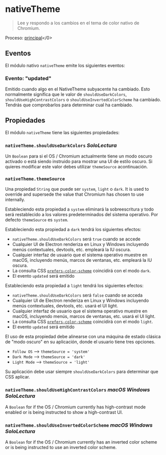 # nativeTheme

> Lee y respondo a los cambios en el tema de color nativo de Chromium.

Proceso: [principal](../glossary.md#main-process)</0>

## Eventos

El módulo nativo `nativeTheme` emite los siguientes eventos:

### Evento: "updated"

Emitido cuando algo en el NativeTheme subyacente ha cambiado. Esto normalmente significa que le valor de `shouldUseDarkColors`, `shouldUseHighContrastColors` o `shouldUseInvertedColorScheme` ha cambiado. Tendrás que comprobarlos para determinar cual ha cambiado.

## Propiedades

El módulo `nativeTheme` tiene las siguientes propiedades:

### `nativeTheme.shouldUseDarkColors` _SoloLectura_

Un `Boolean` para si el OS / Chromium actualmente tiene un modo oscuro activado o está siendo instruido para mostrar una UI de estilo oscuro.  Si quieres modificar este valor debes utilizar `themeSource` acontinuación.

### `nativeTheme.themeSource`

Una propiedad `String` que puede ser `system`, `light` o `dark`.  It is used to override and supersede the value that Chromium has chosen to use internally.

Estableciendo esta propiedad a `system` eliminará la sobreescritura y todo será restablecido a los valores predeterminados del sistema operativo.  Por defecto `themeSource` es `system`.

Estableciendo esta propiedad a `dark` tendrá los siguientes efectos:

* `nativeTheme.shouldUseDarkColors` será `true` cuando se accede
* Cualquier UI de Electron renderiza en Linux y Windows incluyendo menús contextuales, devtools, etc. empleará la IU oscura.
* Cualquier interfaz de usuario que el sistema operativo muestre en macOS, incluyendo menús, marcos de ventanas, etc. empleará la IU oscura.
* La consulta CSS [`prefers-color-scheme`](https://developer.mozilla.org/en-US/docs/Web/CSS/@media/prefers-color-scheme) coincidirá con el modo `dark`.
* El evento `updated` será emitido

Estableciendo esta propiedad a `light` tendrá los siguientes efectos:

* `nativeTheme.shouldUseDarkColors` será `false` cuando se acceda
* Cualquier UI de Electron renderiza en Linux y Windows incluyendo menús contextuales, devtools, etc. usará el UI light.
* Cualquier interfaz de usuario que el sistema operativo muestre en macOS, incluyendo menús, marcos de ventanas, etc. usará el UI light.
* La consulta CSS [`prefers-color-scheme`](https://developer.mozilla.org/en-US/docs/Web/CSS/@media/prefers-color-scheme) coincidirá con el modo `light`.
* El evento `updated` será emitido

El uso de esta propiedad debe alinearse con una máquina de estado clásica de "modo oscuro" en su aplicación, donde el usuario tiene tres opciones.

* `Follow OS` --> `themeSource = 'system'`
* `Dark Mode` --> `themeSource = 'dark'`
* `Light Mode` --> `themeSource = 'light'`

Su aplicación debe usar siempre `shouldUseDarkColors` para determinar que CSS aplicar.

### `nativeTheme.shouldUseHighContrastColors` _macOS_ _Windows_ _SoloLectura_

A `Boolean` for if the OS / Chromium currently has high-contrast mode enabled or is being instructed to show a high-contrast UI.

### `nativeTheme.shouldUseInvertedColorScheme` _macOS_ _Windows_ _SoloLectura_

A `Boolean` for if the OS / Chromium currently has an inverted color scheme or is being instructed to use an inverted color scheme.
